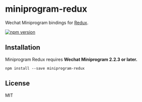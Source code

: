 # miniprogram-redux

Wechat Miniprogram bindings for [Redux](https://github.com/mingenesis/miniprogram-redux).

[![npm version](https://img.shields.io/npm/v/miniprogram-redux.svg?style=flat-square)](https://www.npmjs.com/package/miniprogram-redux)

## Installation

Miniprogram Redux requires **Wechat Miniprogram 2.2.3 or later.**
```
npm install --save miniprogram-redux
```

## License

MIT
